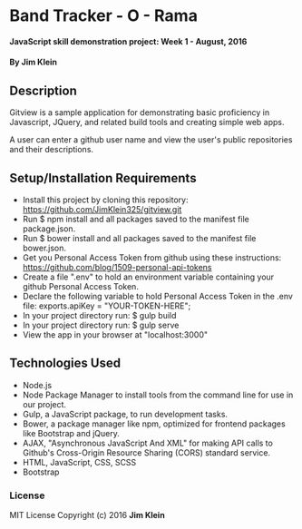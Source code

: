 # Band Tracker - O - Rama

#### JavaScript skill demonstration project:  Week 1 - August, 2016

#### By Jim Klein

## Description

Gitview is a sample application for demonstrating basic proficiency in Javascript, JQuery, and related build tools and creating simple web apps.

A user can enter a github user name and view the user's public repositories and their descriptions.

## Setup/Installation Requirements
* Install this project by cloning this repository:
    https://github.com/JimKlein325/gitview.git
* Run $ npm install and all packages saved to the manifest file package.json.
* Run $ bower install and all packages saved to the manifest file bower.json.
* Get you Personal Access Token from github using these instructions:  https://github.com/blog/1509-personal-api-tokens
* Create a file ".env" to hold an environment variable containing your github Personal Access Token.
* Declare the following variable to hold Personal Access Token in the .env file: exports.apiKey = "YOUR-TOKEN-HERE";
* In your project directory run:  $ gulp build
* In your project directory run:  $ gulp serve
* View the app in your browser at "localhost:3000"

## Technologies Used
* Node.js
* Node Package Manager to install tools from the command line for use in our project.
* Gulp, a JavaScript package, to run development tasks.
* Bower, a package manager like npm, optimized for frontend packages like Bootstrap and jQuery.
* AJAX, "Asynchronous JavaScript And XML" for making API calls to Github's Cross-Origin Resource Sharing (CORS) standard service.
* HTML, JavaScript, CSS, SCSS
* Bootstrap

### License
MIT License  Copyright (c) 2016 **Jim Klein**
